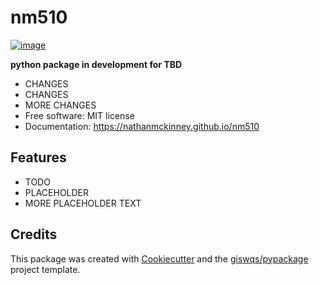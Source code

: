 # nm510


[![image](https://img.shields.io/pypi/v/nm510.svg)](https://pypi.python.org/pypi/nm510)


**python package in development for TBD**

-   CHANGES
-   CHANGES
-   MORE CHANGES
-   Free software: MIT license
-   Documentation: https://nathanmckinney.github.io/nm510
    

## Features

-   TODO
-   PLACEHOLDER
-   MORE PLACEHOLDER TEXT

## Credits

This package was created with [Cookiecutter](https://github.com/cookiecutter/cookiecutter) and the [giswqs/pypackage](https://github.com/giswqs/pypackage) project template.
